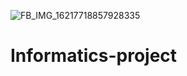 ![FB_IMG_16217718857928335](https://github.com/DEkevil/Informatics-project/assets/87647901/31dec9e5-874b-41f6-ac29-26f0f8b87fa9)
# Informatics-project
